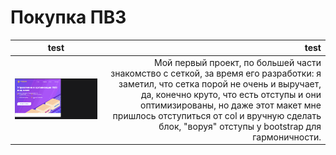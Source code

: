 # Покупка ПВЗ 

| test | test |
|-----|--------:|
| <img width="100%" height="60%"  src="https://github.com/Hiagar11/Bootstrap/blob/First_project/BootstrapPVZ.gif"> | Мой первый проект, по большей части знакомство с сеткой, за время его разработки: я заметил,  что сетка порой не очень и выручает, да, конечно круто,  что есть отступы и они оптимизированы, но даже этот макет мне пришлось отступиться от col и вручную сделать блок, "воруя" отступы у bootstrap для гармоничности. |
 







